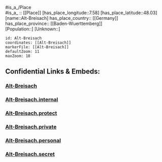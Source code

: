 ﻿---
location: [48.03,7.58] 
mapzoom: [7,12] 
mapmarker: city 
type: City
tags:
- geo/City


SpocWebEntityId: 28761
isDeleted: false
confidential: public

---
#is_a_/Place  
#is_a_ :: [[Place]] 
[has_place_longitude::7.58] 
[has_place_latitude::48.03] 
[name::Alt-Breisach] 
has_place_country:: [[Germany]]  
has_place_province:: [[Baden-Wuerttemberg]]  
[Population::] 
[Unknown::] 


```leaflet
id: Alt-Breisach
coordinates: [[Alt-Breisach]] 
markerFile: [[Alt-Breisach]] 
defaultZoom: 11 
maxZoom: 18
```


## Confidential Links & Embeds: 

### [Alt-Breisach](/_public/Earth/Continent/Europe/Europe~Central/Germany/Germany~West/Baden-Wuerttemberg/counties~BW/Breisgau-Schwarzw/cities~Breisgau-SW/Breisach~Rhein/boroughs~Breisach/Alt-Breisach.md) 

### [Alt-Breisach.internal](/_internal/Earth/Continent/Europe/Europe~Central/Germany/Germany~West/Baden-Wuerttemberg/counties~BW/Breisgau-Schwarzw/cities~Breisgau-SW/Breisach~Rhein/boroughs~Breisach/Alt-Breisach.internal.md) 

### [Alt-Breisach.protect](/_protect/Earth/Continent/Europe/Europe~Central/Germany/Germany~West/Baden-Wuerttemberg/counties~BW/Breisgau-Schwarzw/cities~Breisgau-SW/Breisach~Rhein/boroughs~Breisach/Alt-Breisach.protect.md) 

### [Alt-Breisach.private](/_private/Earth/Continent/Europe/Europe~Central/Germany/Germany~West/Baden-Wuerttemberg/counties~BW/Breisgau-Schwarzw/cities~Breisgau-SW/Breisach~Rhein/boroughs~Breisach/Alt-Breisach.private.md) 

### [Alt-Breisach.personal](/_personal/Earth/Continent/Europe/Europe~Central/Germany/Germany~West/Baden-Wuerttemberg/counties~BW/Breisgau-Schwarzw/cities~Breisgau-SW/Breisach~Rhein/boroughs~Breisach/Alt-Breisach.personal.md) 

### [Alt-Breisach.secret](/_secret/Earth/Continent/Europe/Europe~Central/Germany/Germany~West/Baden-Wuerttemberg/counties~BW/Breisgau-Schwarzw/cities~Breisgau-SW/Breisach~Rhein/boroughs~Breisach/Alt-Breisach.secret.md) 
